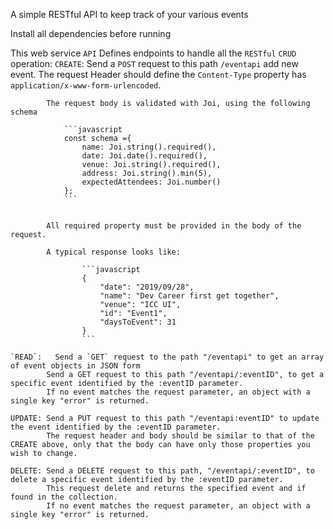 A simple RESTful API to keep track of your various events

Install all dependencies before running

This web service `API` Defines endpoints to handle all the `RESTful` `CRUD` operation:
    `CREATE`: Send a `POST` request to this path `/eventapi` add new event.
            The request Header should define the `Content-Type` property has `application/x-www-form-urlencoded`.
            
            The request body is validated with Joi, using the following schema

                ```javascript
                const schema ={
                    name: Joi.string().required(),
                    date: Joi.date().required(),
                    venue: Joi.string().required(),
                    address: Joi.string().min(5),
                    expectedAttendees: Joi.number()
                };
                ```


            All required property must be provided in the body of the request.

            A typical response looks like:

                    ```javascript
                    {
                        "date": "2019/09/28",
                        "name": "Dev Career first get together",
                        "venue": "ICC UI",
                        "id": "Event1",
                        "daysToEvent": 31
                    }
                    ```

    `READ`:   Send a `GET` request to the path "/eventapi" to get an array of event objects in JSON form
            Send a GET request to this path "/eventapi/:eventID", to get a specific event identified by the :eventID parameter.
            If no event matches the request parameter, an object with a single key "error" is returned.

    UPDATE: Send a PUT request to this path "/eventapi:eventID" to update the event identified by the :eventID parameter.
            The request header and body should be similar to that of the CREATE above, only that the body can have only those properties you wish to change.

    DELETE: Send a DELETE request to this path, "/eventapi/:eventID", to delete a specific event identified by the :eventID parameter.
            This request delete and returns the specified event and if found in the collection.
            If no event matches the request parameter, an object with a single key "error" is returned.
